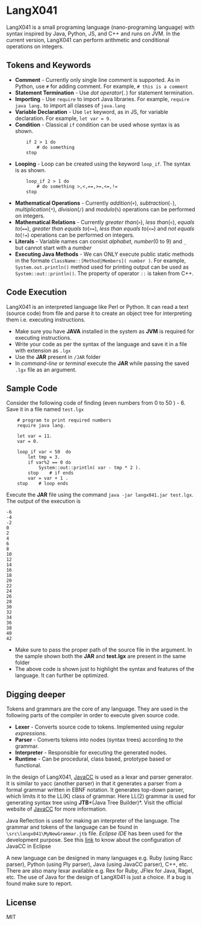 # LangX041
LangX041 is a small programing language (nano-programing language) with syntax inspired by Java, Python, JS, and C++ and runs on JVM. In the current version, LangX041 can perform arithmetic and conditional operations on integers.

## Tokens and Keywords
- **Comment** - Currently only single line comment is supported. As in Python, use `#` for adding comment. For example,  ` # this is a comment `
- **Statement Termination** - Use *dot operator*(`.`) for statement termination.
- **Importing** - Use `require` to import Java libraries. For example, `require java lang.` to import all classes of `java.lang`
- **Variable Declaration** - Use `let` keyword, as in JS, for variable declaration. For example, `let var = 9.`
- **Condition** - Classical `if` condition can be used whose syntax is as shown.
    ```
        if 2 > 1 do
            # do something
        stop
    ```
- **Looping** - Loop can be created using the keyword `loop_if`. The syntax is as shown.
    ```
        loop_if 2 > 1 do
            # do something >,<,==,>=,<=,!=
        stop
    ```
- **Mathematical Operations** - Currently *addition*(`+`), *subtraction*(`-`), *multiplication*(`*`), *division*(`/`) and *modulo*(`%`) operations can be performed on integers.
- **Mathematical Relations** - Currently *greater than*(`>`), *less than*(`<`), *equals to*(`==`), *greater than equals to*(`>=`), *less than equals to*(`<=`) and *not equals to*(`!=`) operations can be performed on integers.
- **Literals** - Variable names can consist *alphabet*, *number*(0 to 9) and `_` but cannot start with a *number*
- **Executing Java Methods** - We can ONLY execute public static methods in the formate ```ClassName::[Method|Members]( number )```. For example, `System.out.println()` method used for printing output can be used as `System::out::println()`. The property of operator `::` is taken from C++.

## Code Execution

LangX041 is an interpreted language like Perl or Python. It can read a text (source code) from file and parse it to create an object tree for interpreting them i.e. executing instructions.
- Make sure you have **JAVA** installed in the system as **JVM** is required for executing instructions.
- Write your code as per the syntax of the language and save it in a file with extension as `.lgx`
- Use the **JAR** present in `/JAR` folder
- In *command-line* or *terminal* execute the **JAR** while passing the saved `.lgx` file as an argument.


## Sample Code
Consider the following code of finding (even numbers from 0 to 50 ) - 6. Save it in a file named `test.lgx`
```
    # program to print required numbers
    require java lang.
    
    let var = 11.
    var = 0.
    
    loop_if var < 50  do
    	let tmp = 3.
    	if var%2 == 0 do
    		System::out::println( var - tmp * 2 ).
    	stop	# if ends
    	var = var + 1 .
    stop	# loop ends
```

Execute the **JAR** file using the command `java -jar langx041.jar test.lgx`. The output of the execution is
```
-6
-4
-2
0
2
4
6
8
10
12
14
16
18
20
22
24
26
28
30
32
34
36
38
40
42
```

- Make sure to pass the proper path of the source file in the argument. In the sample shown both the **JAR** and **test.lgx** are present in the same folder
- The above code is shown just to highlight the syntax and features of the language. It can further be optimized.

## Digging deeper
Tokens and grammars are the core of any language. They are used in the following parts of the compiler in order to execute given source code. 

- **Lexer** - Converts source code to tokens. Implemented using *regular expressions*. 
- **Parser** - Converts tokens into nodes (syntax trees) according to the grammar.
- **Interpreter** - Responsible for executing the generated nodes.
- **Runtime** - Can be procedural, class based, prototype based or functional.

In the design of LangX041, [JavaCC](https://en.wikipedia.org/wiki/JavaCC) is used as a lexar and parser generator. It is similar to yacc (another parser) in that it generates a parser from a formal grammar written in EBNF notation. It generates top-down parser, which limits it to the LL(K) class of grammar. Here LL(2) grammar is used for generating syntax tree using **JTB***(Java Tree Builder)*. Visit the official website of [JavaCC](https://javacc.org/) for more information.

Java Reflection is used for making an interpreter of the language. The grammar and tokens of the language can be found in `\src\langx041\MyNewGrammar.jtb` file. *Eclipse IDE* has been used for the development purpose. See this [link](http://eclipse-javacc.sourceforge.net/) to know about the configuration of JavaCC in Eclipse

A new language can be designed in many languages e.g. Ruby (using Racc parser), Python (using Ply parser), Java  (using JavaCC parser), C++, etc. There are also many lexar available e.g. Rex for Ruby, JFlex for Java, Ragel, etc. The use of Java for the design of LangX041 is just a choice. If a bug is found make sure to report.

License
----

MIT

